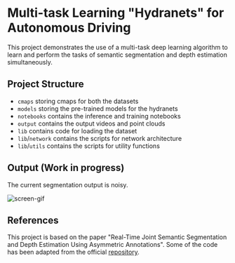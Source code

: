 # Multi-task Learning "Hydranets" for Autonomous Driving
This project demonstrates the use of a multi-task deep learning algorithm to learn and perform the tasks of semantic segmentation and depth estimation simultaneously.

## Project Structure 
- ```cmaps``` storing cmaps for both the datasets
- ```models``` storing the pre-trained models for the hydranets
- ```notebooks``` contains the inference and training notebooks
- ```output``` contains the output videos and point clouds
- ```lib``` contains code for loading the dataset
- ```lib```/```network``` contains the scripts for network architecture
- ```lib```/```utils``` contains the scripts for utility functions


## Output (Work in progress)
The current segmentation output is noisy. 

![screen-gif](./output/out.gif) 




## References
This project is based on the paper "Real-Time Joint Semantic Segmentation and Depth Estimation Using Asymmetric Annotations". Some of the code has been adapted from the official [repository](https://github.com/DrSleep/multi-task-refinenet).

